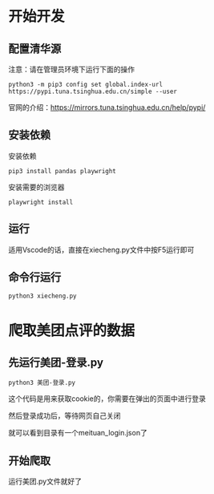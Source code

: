 # 开始开发

## 配置清华源

注意：请在管理员环境下运行下面的操作

```
python3 -m pip3 config set global.index-url https://pypi.tuna.tsinghua.edu.cn/simple --user
```

官网的介绍：https://mirrors.tuna.tsinghua.edu.cn/help/pypi/

## 安装依赖

安装依赖

```shell
pip3 install pandas playwright
```

安装需要的浏览器

```shell
playwright install
```

## 运行

适用Vscode的话，直接在xiecheng.py文件中按F5运行即可

## 命令行运行

```shell
python3 xiecheng.py
```

# 爬取美团点评的数据

## 先运行美团-登录.py

```shell
python3 美团-登录.py
```

这个代码是用来获取cookie的，你需要在弹出的页面中进行登录

然后登录成功后，等待网页自己关闭

就可以看到目录有一个meituan_login.json了

## 开始爬取

运行美团.py文件就好了